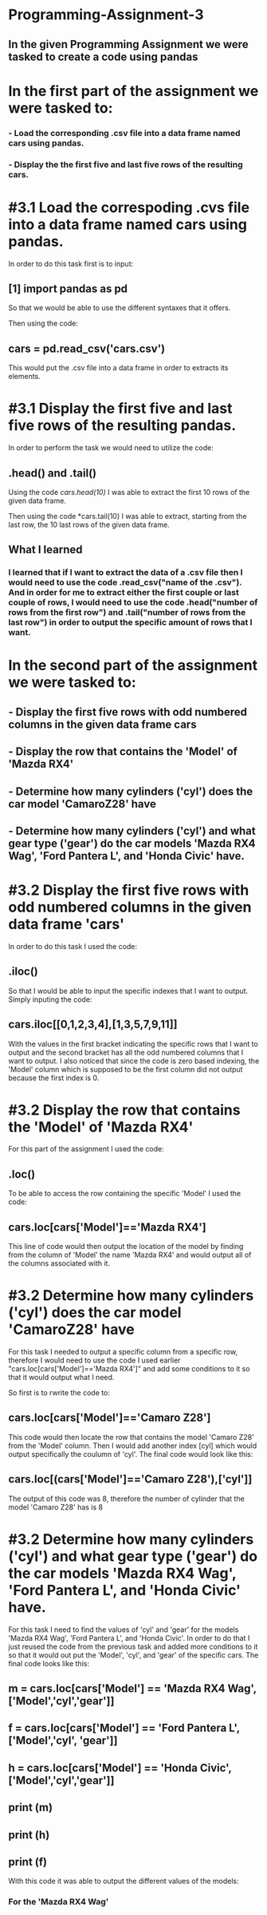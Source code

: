 # Programming-Assignment-3

## In the given Programming Assignment we were tasked to create a code using pandas

# In the first part of the assignment we were tasked to:
### - Load the corresponding .csv file into a data frame named cars using pandas.
### - Display the the first five and last five rows of the resulting cars. 

# #3.1 Load the correspoding .cvs file into a data frame named cars using pandas.

In order to do this task first is to input:

## [1] import pandas as pd

So that we would be able to use the different syntaxes that it offers.

Then using the code:

## cars = pd.read_csv('cars.csv')

This would put the .csv file into a data frame in order to extracts its elements.

# #3.1 Display the first five and last five rows of the resulting pandas. 

In order to perform the task we would need to utilize the code:

## .head() and .tail()

Using the code *cars.head(10)* I was able to extract the first 10 rows of the given data frame.

Then using the code *cars.tail(10) I was able to extract, starting from the last row, the 10 last rows of the given data frame.

## What I learned

### I learned that if I want to extract the data of a .csv file then I would need to use the code .read_csv("name of the .csv"). And in order for me to extract either the first couple or last couple of rows, I would need to use the code .head("number of rows from the first row") and .tail("number of rows from the last row") in order to output the specific amount of rows that I want. 

# In the second part of the assignment we were tasked to:
## - Display the first five rows  with odd numbered columns in the given data frame cars
## - Display the row that contains the 'Model' of 'Mazda RX4'
## - Determine how many cylinders ('cyl') does the car model 'CamaroZ28' have
## - Determine how many cylinders ('cyl') and what gear type ('gear') do the car models 'Mazda RX4 Wag', 'Ford Pantera L', and 'Honda Civic' have.

# #3.2 Display the first five rows with odd numbered columns in the given data frame 'cars'

In order to do this task I used the code:

## .iloc()

So that I would be able to input the specific indexes that I want to output. Simply inputing the code:

## cars.iloc[[0,1,2,3,4],[1,3,5,7,9,11]]

With the values in the first bracket indicating the specific rows that I want to output and the second bracket has all the odd numbered columns that I want to output. I also noticed that since the code is zero based indexing, the 'Model' column which is supposed to be the first column did not output because the first index is 0.

# #3.2 Display the row that contains the 'Model' of 'Mazda RX4'

For this part of the assignment I used the code:

## .loc()

To be able to access the row containing the specific 'Model' I used the code:

## cars.loc[cars['Model']=='Mazda RX4']

This line of code would then output the location of the model by finding from the column of 'Model' the name 'Mazda RX4' and would output all of the columns associated with it.

# #3.2 Determine how many cylinders ('cyl') does the car model 'CamaroZ28' have

For this task I needed to output a specific column from a specific row, therefore I would need to use the code I used earlier "cars.loc[cars['Model']=='Mazda RX4']" and add some conditions to it so that it would output what I need.

So first is to rwrite the code to:

## cars.loc[cars['Model']=='Camaro Z28']

This code would then locate the row that contains the model 'Camaro Z28' from the 'Model' column. Then I would add another index [cyl] which would output specifically the coulumn of 'cyl'. The final code would look like this:

## cars.loc[(cars['Model']=='Camaro Z28'),['cyl']]

The output of this code was 8, therefore the number of cylinder that the model 'Camaro Z28' has is 8

# #3.2 Determine how many cylinders ('cyl') and what gear type ('gear') do the car models 'Mazda RX4 Wag', 'Ford Pantera L', and 'Honda Civic' have.

For this task I need to find the values of 'cyl' and 'gear' for the models 'Mazda RX4 Wag', 'Ford Pantera L', and 'Honda Civic'. In order to do that I just reused the code from the previous task and added more conditions to it so that it would out put the 'Model', 'cyl', and 'gear' of the specific cars. The final code looks like this:

## m = cars.loc[cars['Model'] == 'Mazda RX4 Wag', ['Model','cyl','gear']]
## f = cars.loc[cars['Model'] == 'Ford Pantera L', ['Model','cyl', 'gear']]
## h = cars.loc[cars['Model'] == 'Honda Civic',['Model','cyl','gear']]
## print (m)
## print (h)
## print (f)

With this code it was able to output the different values of the models:

###  For the 'Mazda RX4 Wag' 


